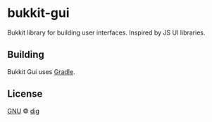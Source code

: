 # bukkit-gui
Bukkit library for building user interfaces. Inspired by JS UI libraries.

## Building

Bukkit Gui uses [Gradle](https://gradle.org/).

## License

[GNU](LICENSE) &copy; [dig](https://github.com/dig)
